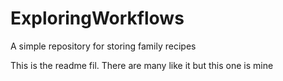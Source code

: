 # ExploringWorkflows
A simple repository for storing family recipes 

This is the readme fil. There are many like it but this one is mine 

